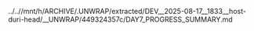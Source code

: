 ../..//mnt/h/ARCHIVE/.UNWRAP/extracted/DEV__2025-08-17__1833__host-duri-head/__UNWRAP/449324357c/DAY7_PROGRESS_SUMMARY.md